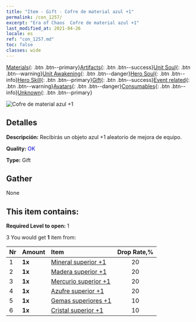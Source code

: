 ```yaml
---
title: "Item - Gift - Cofre de material azul +1"
permalink: /con_1257/
excerpt: "Era of Chaos  Cofre de material azul +1"
last_modified_at: 2021-04-26
locale: es
ref: "con_1257.md"
toc: false
classes: wide
---
```

 [Materials](/ItemsES/){: .btn .btn--primary}[Artifacts](/ItemsES/Artifacts/){: .btn .btn--success}[Unit Soul](/ItemsES/UnitSoul/){: .btn .btn--warning}[Unit Awakening](/ItemsES/UnitAwakening/){: .btn .btn--danger}[Hero Soul](/ItemsES/HeroSoul/){: .btn .btn--info}[Hero Skill](/ItemsES/HeroSkill/){: .btn .btn--primary}[Gift](/ItemsES/Gift/){: .btn .btn--success}[Event related](/ItemsES/Events/){: .btn .btn--warning}[Avatars](/ItemsES/Avatars/){: .btn .btn--danger}[Consumables](/ItemsES/Consumables/){: .btn .btn--info}[Unknown](/ItemsES/Unknown/){: .btn .btn--primary}

 ![Cofre de material azul +1](/images/t/i_304002.png)

## Detalles
 **Descripción:** Recibirás un objeto azul +1 aleatorio de mejora de equipo.

 **Quality:** <span style="color: #0000CD">OK</span>

 **Type:** Gift

## Gather

  None

## This item contains:

 **Required Level to open:** 1

 3 You would get **1** item  from:

  | Nr | Amount |     Item    | Drop Rate,% |
  |:---|:-------|:------------|:---------:|
  | 1 |  **1x** | [Mineral superior +1](/ItemsES/mat_19/) | 20 | 
  | 2 |  **1x** | [Madera superior +1](/ItemsES/mat_20/) | 20 | 
  | 3 |  **1x** | [Mercurio superior +1](/ItemsES/mat_21/) | 20 | 
  | 4 |  **1x** | [Azufre superior +1](/ItemsES/mat_22/) | 20 | 
  | 5 |  **1x** | [Gemas superiores +1](/ItemsES/mat_23/) | 10 | 
  | 6 |  **1x** | [Cristal superior +1](/ItemsES/mat_24/) | 10 | 
